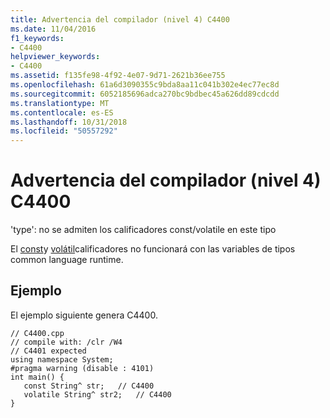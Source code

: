 ```yaml
---
title: Advertencia del compilador (nivel 4) C4400
ms.date: 11/04/2016
f1_keywords:
- C4400
helpviewer_keywords:
- C4400
ms.assetid: f135fe98-4f92-4e07-9d71-2621b36ee755
ms.openlocfilehash: 61a6d3090355c9bda8aa11c041b302e4ec77ec8d
ms.sourcegitcommit: 6052185696adca270bc9bdbec45a626dd89cdcdd
ms.translationtype: MT
ms.contentlocale: es-ES
ms.lasthandoff: 10/31/2018
ms.locfileid: "50557292"
---
```

# <a name="compiler-warning-level-4-c4400"></a>Advertencia del compilador (nivel 4) C4400

'type': no se admiten los calificadores const/volatile en este tipo

El [const](../../cpp/const-cpp.md)y [volátil](../../cpp/volatile-cpp.md)calificadores no funcionará con las variables de tipos common language runtime.

## <a name="example"></a>Ejemplo

El ejemplo siguiente genera C4400.

```
// C4400.cpp
// compile with: /clr /W4
// C4401 expected
using namespace System;
#pragma warning (disable : 4101)
int main() {
   const String^ str;   // C4400
   volatile String^ str2;   // C4400
}
```